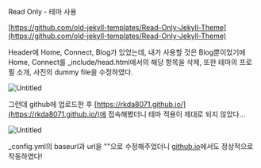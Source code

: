 Read Only - 테마 사용

[https://github.com/old-jekyll-templates/Read-Only-Jekyll-Theme](https://github.com/old-jekyll-templates/Read-Only-Jekyll-Theme)

Header에 Home, Connect, Blog가 있었는데, 내가 사용할 것은 Blog뿐이었기에 Home, Connect를 _include/head.html에서의 해당 항목을 삭제, 또한 테마의 프로필 소개, 사진의 dummy file을 수정하였다.

![Untitled](https://s3-us-west-2.amazonaws.com/secure.notion-static.com/d3e72061-4802-4c3f-93c7-4e4c774d9832/Untitled.png)

그런데 github에 업로드한 후 [https://rkda8071.github.io/](https://rkda8071.github.io/)에 접속해봤더니 테마 적용이 제대로 되지 않았다...

![Untitled](https://s3-us-west-2.amazonaws.com/secure.notion-static.com/b494249a-f6fc-475f-9aba-a51411a85da1/Untitled.png)

_config.yml의 baseurl과 url을 ""으로 수정해주었더니 [github.io](http://github.io)에서도 정상적으로 작동하였다!
